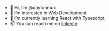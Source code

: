 - 👋 Hi, I’m @daytonmux
- 👀 I’m interested in Web Development
- 🌱 I’m currently learning React with Typescript
- 📫 You can reach me on [linkedin](https://www.linkedin.com/in/daytonmux/)

<!---
daytonmux/daytonmux is a ✨ special ✨ repository because its `README.md` (this file) appears on your GitHub profile.
You can click the Preview link to take a look at your changes.
--->
